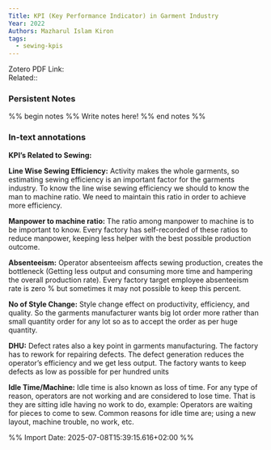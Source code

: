 ```yaml
---
Title: KPI (Key Performance Indicator) in Garment Industry
Year: 2022
Authors: Mazharul Islam Kiron
tags:
  - sewing-kpis
---
```

Zotero PDF Link:  
Related::  

### Persistent Notes 
%% begin notes %% 
Write notes here! 
 %% end notes %% 

### In-text annotations 

**KPI’s Related to Sewing:**

**Line Wise Sewing Efficiency:** Activity makes the whole garments, so estimating sewing efficiency is an important factor for the garments industry. To know the line wise sewing efficiency we should to know the man to machine ratio. We need to maintain this ratio in order to achieve more efficiency.

**Manpower to machine ratio:** The ratio among manpower to machine is to be important to know. Every factory has self-recorded of these ratios to reduce manpower, keeping less helper with the best possible production outcome.

**Absenteeism:** Operator absenteeism affects sewing production, creates the bottleneck (Getting less output and consuming more time and hampering the overall production rate). Every factory target employee absenteeism rate is zero % but sometimes it may not possible to keep this percent.

**No of Style Change:** Style change effect on productivity, efficiency, and quality. So the garments manufacturer wants big lot order more rather than small quantity order for any lot so as to accept the order as per huge quantity.

**DHU:** Defect rates also a key point in garments manufacturing. The factory has to rework for repairing defects. The defect generation reduces the operator’s efficiency and we get less output. The factory wants to keep defects as low as possible for per hundred units

**Idle Time/Machine:** Idle time is also known as loss of time. For any type of reason, operators are not working and are considered to lose time. That is they are sitting idle having no work to do, example: Operators are waiting for pieces to come to sew. Common reasons for idle time are; using a new layout, machine trouble, no work, etc.

%% Import Date: 2025-07-08T15:39:15.616+02:00 %%
